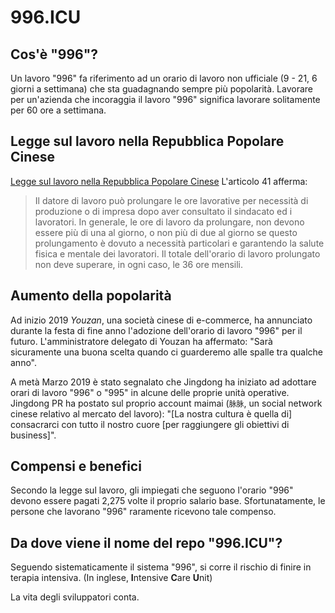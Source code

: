 996.ICU
===

## Cos'è "996"?
Un lavoro "996" fa riferimento ad un orario di lavoro non ufficiale (9 - 21, 6 giorni a settimana) che sta guadagnando sempre più popolarità.
Lavorare per un'azienda che incoraggia il lavoro "996" significa lavorare solitamente per 60 ore a settimana.

## Legge sul lavoro nella Repubblica Popolare Cinese
[Legge sul lavoro nella Repubblica Popolare Cinese](http://www.china.org.cn/living_in_china/abc/2009-07/15/content_18140508.htm) L'articolo 41 afferma:

> Il datore di lavoro può prolungare le ore lavorative per necessità di produzione o di impresa dopo aver consultato il sindacato ed i lavoratori. In generale, le ore di lavoro da prolungare, non devono essere più di una al giorno, o non più di due al giorno se questo prolungamento è dovuto a necessità particolari e garantendo la salute fisica e mentale dei lavoratori. Il totale dell'orario di lavoro prolungato non deve superare, in ogni caso, le 36 ore mensili.

## Aumento della popolarità

Ad inizio 2019 _Youzan_, una società cinese di e-commerce, ha annunciato durante la festa di fine anno l'adozione dell'orario di lavoro "996" per il futuro. L'amministratore delegato di Youzan ha affermato: "Sarà sicuramente una buona scelta quando ci guarderemo alle spalle tra qualche anno".

A metà Marzo 2019 è stato segnalato che Jingdong ha iniziato ad adottare orari di lavoro "996" o "995" in alcune delle proprie unità operative.
Jingdong PR ha postato sul proprio account maimai (`脉脉`, un social network cinese relativo al mercato del lavoro): "\[La nostra cultura è quella di\] consacrarci con tutto il nostro cuore \[per raggiungere gli obiettivi di business\]".

## Compensi e benefici


Secondo la legge sul lavoro, gli impiegati che seguono l'orario "996" devono essere pagati 2,275 volte il proprio salario base. Sfortunatamente, le persone che lavorano "996" raramente ricevono tale compenso.

## Da dove viene il nome del repo "996.ICU"?

Seguendo sistematicamente il sistema "996", si corre il rischio di finire in terapia intensiva. (In inglese, **I**ntensive **C**are **U**nit)

La vita degli sviluppatori conta.
